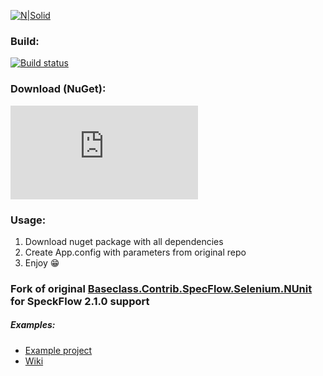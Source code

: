 [![N|Solid](http://icons.iconarchive.com/icons/custom-icon-design/flatastic-6/128/Magic-wand-icon.png)]()

### Build:
[![Build status](https://ci.appveyor.com/api/projects/status/vp95tf0vo1lem5iq?svg=true)](https://ci.appveyor.com/project/unickq/contrib-specflow-selenium-nunit2)

### Download (NuGet):
[![NuGet YandexGeocoder](http://flauschig.ch/nubadge.php?id=Baseclass.Contrib.SpecFlow.Selenium.NUnit.New)](https://www.nuget.org/packages/Baseclass.Contrib.SpecFlow.Selenium.NUnit.New)

### Usage:
1. Download nuget package with all dependencies
2. Create App.config with parameters from original repo
3. Enjoy 😁

### Fork of original [Baseclass.Contrib.SpecFlow.Selenium.NUnit](https://github.com/baseclass/Contrib.SpecFlow.Selenium.NUnit) for SpeckFlow 2.1.0 support


##### Examples:
* [Example project](https://github.com/unickq/Contrib.SpecFlow.Selenium.NUnit2/tree/master/Example)
* [Wiki](https://github.com/unickq/Contrib.SpecFlow.Selenium.NUnit2/wiki)
